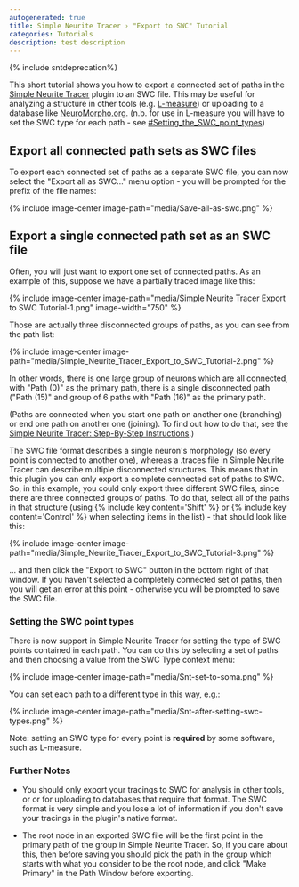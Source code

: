 ```yaml
---
autogenerated: true
title: Simple Neurite Tracer › "Export to SWC" Tutorial
categories: Tutorials
description: test description
---
```


{% include sntdeprecation%}


This short tutorial shows you how to export a connected set of paths in the [Simple Neurite Tracer](/plugins/snt) plugin to an SWC file. This may be useful for analyzing a structure in other tools (e.g. [L-measure](http://cng.gmu.edu:8080/Lm/)) or uploading to a database like [NeuroMorpho.org](http://neuromorpho.org/). (n.b. for use in L-measure you will have to set the SWC type for each path - see [\#Setting\_the\_SWC\_point\_types](#Setting_the_SWC_point_types))

Export all connected path sets as SWC files
-------------------------------------------

To export each connected set of paths as a separate SWC file, you can now select the "Export all as SWC..." menu option - you will be prompted for the prefix of the file names:

{% include image-center image-path="media/Save-all-as-swc.png" %}

Export a single connected path set as an SWC file
-------------------------------------------------

Often, you will just want to export one set of connected paths. As an example of this, suppose we have a partially traced image like this:

{% include image-center image-path="media/Simple Neurite Tracer Export to SWC Tutorial-1.png" image-width="750" %}

Those are actually three disconnected groups of paths, as you can see from the path list:

{% include image-center image-path="media/Simple_Neurite_Tracer_Export_to_SWC_Tutorial-2.png" %}

In other words, there is one large group of neurons which are all connected, with "Path (0)" as the primary path, there is a single disconnected path ("Path (15)" and group of 6 paths with "Path (16)" as the primary path.

(Paths are connected when you start one path on another one (branching) or end one path on another one (joining). To find out how to do that, see the [Simple Neurite Tracer: Step-By-Step Instructions](/plugins/simple-neurite-tracer/step-by-step-instructions).)

The SWC file format describes a single neuron's morphology (so every point is connected to another one), whereas a .traces file in Simple Neurite Tracer can describe multiple disconnected structures. This means that in this plugin you can only export a complete connected set of paths to SWC. So, in this example, you could only export three different SWC files, since there are three connected groups of paths. To do that, select all of the paths in that structure (using {% include key content='Shift' %} or {% include key content='Control' %} when selecting items in the list) - that should look like this:

{% include image-center image-path="media/Simple_Neurite_Tracer_Export_to_SWC_Tutorial-3.png" %}

... and then click the "Export to SWC" button in the bottom right of that window. If you haven't selected a completely connected set of paths, then you will get an error at this point - otherwise you will be prompted to save the SWC file.

### Setting the SWC point types

There is now support in Simple Neurite Tracer for setting the type of SWC points contained in each path. You can do this by selecting a set of paths and then choosing a value from the SWC Type context menu:

{% include image-center image-path="media/Snt-set-to-soma.png" %}

You can set each path to a different type in this way, e.g.:

{% include image-center image-path="media/Snt-after-setting-swc-types.png" %}

Note: setting an SWC type for every point is **required** by some software, such as L-measure.

### Further Notes

-   You should only export your tracings to SWC for analysis in other tools, or or for uploading to databases that require that format. The SWC format is very simple and you lose a lot of information if you don't save your tracings in the plugin's native format.

<!-- -->

-   The root node in an exported SWC file will be the first point in the primary path of the group in Simple Neurite Tracer. So, if you care about this, then before saving you should pick the path in the group which starts with what you consider to be the root node, and click "Make Primary" in the Path Window before exporting.


